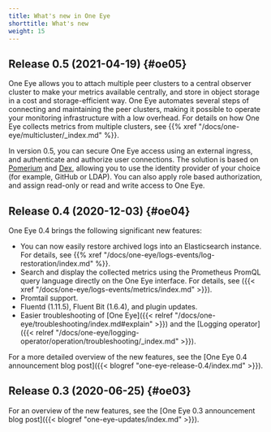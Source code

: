 ```yaml
---
title: What's new in One Eye
shorttitle: What's new
weight: 15
---
```


## Release 0.5 (2021-04-19) {#oe05}

One Eye allows you to attach multiple peer clusters to a central observer cluster to make your metrics available centrally, and store in object storage in a cost and storage-efficient way. One Eye automates several steps of connecting and maintaining the peer clusters, making it possible to operate your monitoring infrastructure with a low overhead. For details on how One Eye collects metrics from multiple clusters, see {{% xref "/docs/one-eye/multicluster/_index.md" %}}.

In version 0.5, you can secure One Eye access using an external ingress, and authenticate and authorize user connections. The solution is based on [Pomerium](https://github.com/pomerium/pomerium) and [Dex](https://github.com/dexidp/dex), allowing you to use the identity provider of your choice (for example, GitHub or LDAP). You can also apply role based authorization, and assign read-only or read and write access to One Eye.

## Release 0.4 (2020-12-03) {#oe04}

One Eye 0.4 brings the following significant new features:

- You can now easily restore archived logs into an Elasticsearch instance. For details, see {{% xref "/docs/one-eye/logs-events/log-restoration/index.md" %}}.
- Search and display the collected metrics using the Prometheus PromQL query language directly on the One Eye interface. For details, see ({{< xref "/docs/one-eye/logs-events/metrics/index.md" >}}).
- Promtail support.
- Fluentd (1.11.5), Fluent Bit (1.6.4), and plugin updates.
- Easier troubleshooting of [One Eye]({{< relref "/docs/one-eye/troubleshooting/index.md#explain" >}}) and the [Logging operator]({{< relref "/docs/one-eye/logging-operator/operation/troubleshooting/_index.md" >}}).

For a more detailed overview of the new features, see the [One Eye 0.4 announcement blog post]({{< blogref "one-eye-release-0.4/index.md" >}}).

## Release 0.3 (2020-06-25) {#oe03}

For an overview of the new features, see the [One Eye 0.3 announcement blog post]({{< blogref "one-eye-updates/index.md" >}}).

